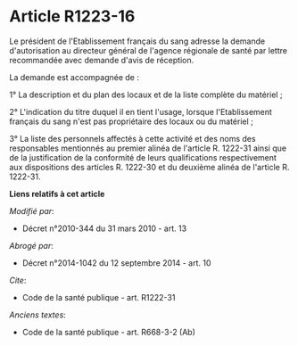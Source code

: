 # Article R1223-16

Le président de l'Etablissement français du sang adresse la demande d'autorisation au directeur général de l'agence régionale
de santé par lettre recommandée avec demande d'avis de réception. 

La demande est accompagnée de : 

1° La description et du plan des locaux et de la liste complète du matériel ; 

2° L'indication du titre duquel il en tient l'usage, lorsque l'Etablissement français du sang n'est pas propriétaire des
locaux ou du matériel ; 

3° La liste des personnels affectés à cette activité et des noms des responsables mentionnés au premier alinéa de l'article
R. 1222-31 ainsi que de la justification de la conformité de leurs qualifications respectivement aux dispositions des
articles R. 1222-30 et du deuxième alinéa de l'article R. 1222-31.

**Liens relatifs à cet article**

_Modifié par_:

  - Décret n°2010-344 du 31 mars 2010 - art. 13

_Abrogé par_:

  - Décret n°2014-1042 du 12 septembre 2014 - art. 10

_Cite_:

  - Code de la santé publique - art. R1222-31

_Anciens textes_:

  - Code de la santé publique - art. R668-3-2 (Ab)
